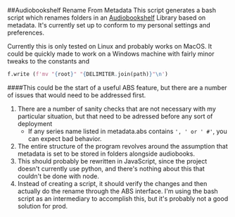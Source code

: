 ##Audiobookshelf Rename From Metadata
This script generates a bash script which renames folders in an [Audiobookshelf](https://github.com/advplyr/audiobookshelf) Library based on metadata. It's currently set up to conform to my personal settings and preferences.

Currently this is only tested on Linux and probably works on MacOS. It could be quickly made to work on a Windows machine with fairly minor tweaks to the constants and
```python
f.write (f'mv "{root}" "{DELIMITER.join(path)}"\n')
```

####This could be the start of a useful ABS feature, but there are a number of issues that would need to be addressed first.

1. There are a number of sanity checks that are not necessary with my particular situation, but that need to be adressed before any sort of deployment
    - If any series name listed in metadata.abs contains `', ' or ' #'`, you can expect bad behavior.
2. The entire structure of the program revolves around the assumption that metadata is set to be stored in folders alongside audiobooks.
3. This should probably be rewritten in JavaScript, since the project doesn't currently use python, and there's nothing about this that couldn't be done with node.
4. Instead of creating a script, it should verify the changes and then actually do the rename through the ABS interface. I'm using the bash script as an intermediary to accomplish this, but it's probably not a good solution for prod.